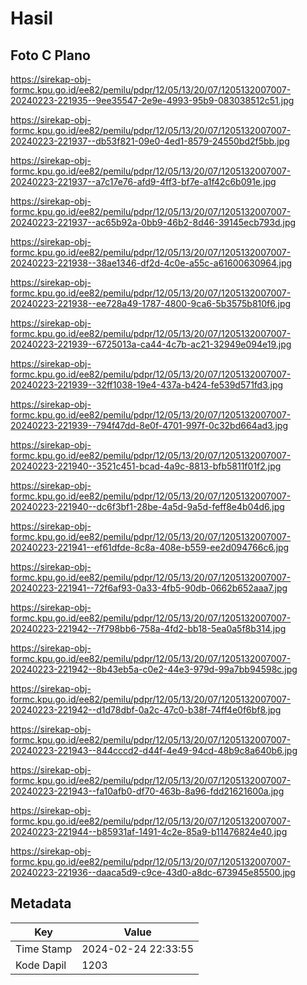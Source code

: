 # Hasil

## Foto C Plano

https://sirekap-obj-formc.kpu.go.id/ee82/pemilu/pdpr/12/05/13/20/07/1205132007007-20240223-221935--9ee35547-2e9e-4993-95b9-083038512c51.jpg

https://sirekap-obj-formc.kpu.go.id/ee82/pemilu/pdpr/12/05/13/20/07/1205132007007-20240223-221937--db53f821-09e0-4ed1-8579-24550bd2f5bb.jpg

https://sirekap-obj-formc.kpu.go.id/ee82/pemilu/pdpr/12/05/13/20/07/1205132007007-20240223-221937--a7c17e76-afd9-4ff3-bf7e-a1f42c6b091e.jpg

https://sirekap-obj-formc.kpu.go.id/ee82/pemilu/pdpr/12/05/13/20/07/1205132007007-20240223-221937--ac65b92a-0bb9-46b2-8d46-39145ecb793d.jpg

https://sirekap-obj-formc.kpu.go.id/ee82/pemilu/pdpr/12/05/13/20/07/1205132007007-20240223-221938--38ae1346-df2d-4c0e-a55c-a61600630964.jpg

https://sirekap-obj-formc.kpu.go.id/ee82/pemilu/pdpr/12/05/13/20/07/1205132007007-20240223-221938--ee728a49-1787-4800-9ca6-5b3575b810f6.jpg

https://sirekap-obj-formc.kpu.go.id/ee82/pemilu/pdpr/12/05/13/20/07/1205132007007-20240223-221939--6725013a-ca44-4c7b-ac21-32949e094e19.jpg

https://sirekap-obj-formc.kpu.go.id/ee82/pemilu/pdpr/12/05/13/20/07/1205132007007-20240223-221939--32ff1038-19e4-437a-b424-fe539d571fd3.jpg

https://sirekap-obj-formc.kpu.go.id/ee82/pemilu/pdpr/12/05/13/20/07/1205132007007-20240223-221939--794f47dd-8e0f-4701-997f-0c32bd664ad3.jpg

https://sirekap-obj-formc.kpu.go.id/ee82/pemilu/pdpr/12/05/13/20/07/1205132007007-20240223-221940--3521c451-bcad-4a9c-8813-bfb5811f01f2.jpg

https://sirekap-obj-formc.kpu.go.id/ee82/pemilu/pdpr/12/05/13/20/07/1205132007007-20240223-221940--dc6f3bf1-28be-4a5d-9a5d-feff8e4b04d6.jpg

https://sirekap-obj-formc.kpu.go.id/ee82/pemilu/pdpr/12/05/13/20/07/1205132007007-20240223-221941--ef61dfde-8c8a-408e-b559-ee2d094766c6.jpg

https://sirekap-obj-formc.kpu.go.id/ee82/pemilu/pdpr/12/05/13/20/07/1205132007007-20240223-221941--72f6af93-0a33-4fb5-90db-0662b652aaa7.jpg

https://sirekap-obj-formc.kpu.go.id/ee82/pemilu/pdpr/12/05/13/20/07/1205132007007-20240223-221942--7f798bb6-758a-4fd2-bb18-5ea0a5f8b314.jpg

https://sirekap-obj-formc.kpu.go.id/ee82/pemilu/pdpr/12/05/13/20/07/1205132007007-20240223-221942--8b43eb5a-c0e2-44e3-979d-99a7bb94598c.jpg

https://sirekap-obj-formc.kpu.go.id/ee82/pemilu/pdpr/12/05/13/20/07/1205132007007-20240223-221942--d1d78dbf-0a2c-47c0-b38f-74ff4e0f6bf8.jpg

https://sirekap-obj-formc.kpu.go.id/ee82/pemilu/pdpr/12/05/13/20/07/1205132007007-20240223-221943--844cccd2-d44f-4e49-94cd-48b9c8a640b6.jpg

https://sirekap-obj-formc.kpu.go.id/ee82/pemilu/pdpr/12/05/13/20/07/1205132007007-20240223-221943--fa10afb0-df70-463b-8a96-fdd21621600a.jpg

https://sirekap-obj-formc.kpu.go.id/ee82/pemilu/pdpr/12/05/13/20/07/1205132007007-20240223-221944--b85931af-1491-4c2e-85a9-b11476824e40.jpg

https://sirekap-obj-formc.kpu.go.id/ee82/pemilu/pdpr/12/05/13/20/07/1205132007007-20240223-221936--daaca5d9-c9ce-43d0-a8dc-673945e85500.jpg


## Metadata

| Key        | Value               |
| ---------- | ------------------- |
| Time Stamp | 2024-02-24 22:33:55 |
| Kode Dapil | 1203                |



